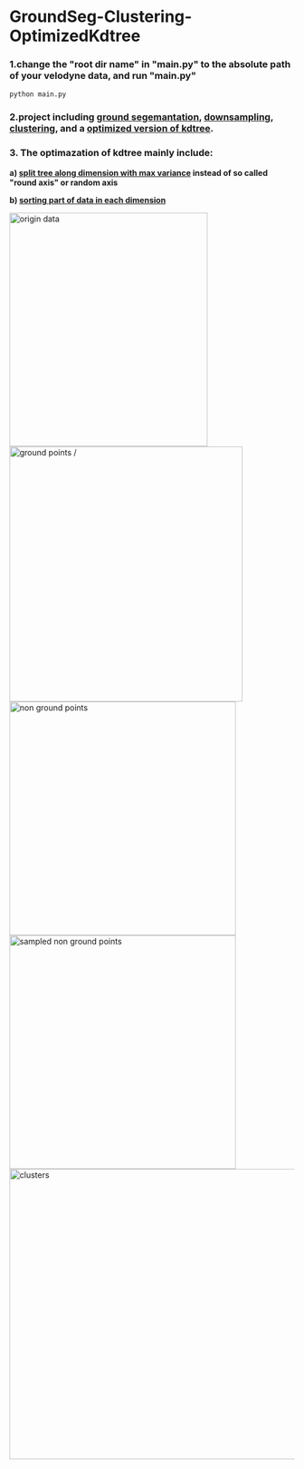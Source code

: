 # GroundSeg-Clustering-OptimizedKdtree

### 1.change the "root dir name" in "main.py" to the absolute path of your velodyne data, and run "main.py"
   `python main.py`

### 2.project including [ground segemantation]( /), [downsampling]( /), [clustering]( /), and a [optimized version of kdtree]( /).

### 3. The optimazation of kdtree mainly include:

  **a) [split tree along dimension with max variance]( /) instead of so called "round axis" or random axis**

  **b) [sorting part of data in each dimension]( /)**

<img src="https://user-images.githubusercontent.com/38379703/144193381-e9574be0-e31d-4908-86f7-74023f1ca459.png" width=350 height=412 title = "origin data"/> <img src="https://user-images.githubusercontent.com/38379703/144193411-1d2094d6-988d-4e0a-ae81-e67a9dfc6452.png" width=412 height=450 title = "ground points / ">
<img src="https://user-images.githubusercontent.com/38379703/144193430-15223a2e-5611-411f-ba9c-ef926a0ccad7.png" width=400 height=412 title = "non ground points" />  <img src="https://user-images.githubusercontent.com/38379703/144193439-c692ab4a-6a8f-4088-8d35-1a0f06ca54b1.png" width=400 height=412 title = "sampled non ground points" />
<img src="https://user-images.githubusercontent.com/38379703/144193454-9904c17e-f7bb-4858-8c2f-6847dcd0dbab.png" width=1024 height=512 title = "clusters" />


